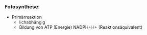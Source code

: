 ### Fotosynthese:
- Primärreaktion
	- lichabhängig
	- Bildung von
		ATP (Energie)
		NADPH+H+
		(Reaktionsäquivalent)